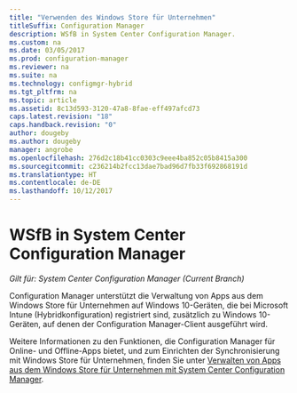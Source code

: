 ```yaml
---
title: "Verwenden des Windows Store für Unternehmen"
titleSuffix: Configuration Manager
description: WSfB in System Center Configuration Manager.
ms.custom: na
ms.date: 03/05/2017
ms.prod: configuration-manager
ms.reviewer: na
ms.suite: na
ms.technology: configmgr-hybrid
ms.tgt_pltfrm: na
ms.topic: article
ms.assetid: 8c13d593-3120-47a8-8fae-eff497afcd73
caps.latest.revision: "18"
caps.handback.revision: "0"
author: dougeby
ms.author: dougeby
manager: angrobe
ms.openlocfilehash: 276d2c18b41cc0303c9eee4ba852c05b8415a300
ms.sourcegitcommit: c236214b2fcc13dae7bad96d7fb33f692868191d
ms.translationtype: HT
ms.contentlocale: de-DE
ms.lasthandoff: 10/12/2017
---
```

# <a name="wsfb-in-system-center-configuration-manager"></a>WSfB in System Center Configuration Manager

*Gilt für: System Center Configuration Manager (Current Branch)*

Configuration Manager unterstützt die Verwaltung von Apps aus dem Windows Store für Unternehmen auf Windows 10-Geräten, die bei Microsoft Intune (Hybridkonfiguration) registriert sind, zusätzlich zu Windows 10-Geräten, auf denen der Configuration Manager-Client ausgeführt wird.

Weitere Informationen zu den Funktionen, die Configuration Manager für Online- und Offline-Apps bietet, und zum Einrichten der Synchronisierung mit Windows Store für Unternehmen, finden Sie unter [Verwalten von Apps aus dem Windows Store für Unternehmen mit System Center Configuration Manager](../../apps/deploy-use/manage-apps-from-the-windows-store-for-business.md).
